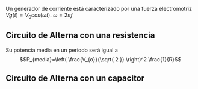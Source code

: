 Un generador de corriente está caracterizado por una fuerza electromotriz $Vg(t)=V_0 cos(\omega t)$. $\omega =2 \pi f$
## Circuito de Alterna con una resistencia
Su potencia media en un periodo será igual a 
$$P_{media}=\left( \frac{V_{o}}{\sqrt{ 2 }} \right)^2 \frac{1}{R}$$

## Circuito de Alterna con un capacitor


